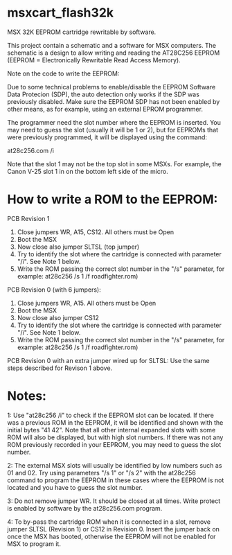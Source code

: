 msxcart_flash32k
================
MSX 32K EEPROM cartridge rewritable by software. 

This project contain a schematic and a software for MSX computers.
The schematic is a design to allow writing and reading the AT28C256 EEPROM
(EEPROM = Electronically Rewritable Read Access Memory).

Note on the code to write the EEPROM:

Due to some technical problems to enable/disable the EEPROM Software Data 
Protecion (SDP), the auto detection only works if the SDP was previously disabled.
Make sure the EEPROM SDP has not been enabled by other means, as for example,
using an external EPROM programmer.

The programmer need the slot number where the EEPROM is inserted. You may need to guess the slot (usually it will be 1 or 2),
but for EEPROMs that were previously programmed, it will be displayed using the command:

at28c256.com /i


Note that the slot 1 may not be the top slot in some MSXs. For example, the Canon V-25 slot 1 in on the bottom left side of the micro.

How to write a ROM to the EEPROM:
=================================

PCB Revision 1

1. Close jumpers WR, A15, CS12. All others must be Open
2. Boot the MSX
3. Now close also jumper SLTSL (top jumper)
4. Try to identify the slot where the cartridge is connected with parameter "/i". See Note 1 below.
4. Write the ROM passing the correct slot number in the "/s" parameter, for example: at28c256 /s 1 /f roadfighter.rom)

PCB Revision 0 (with 6 jumpers):

1. Close jumpers WR, A15. All others must be Open
2. Boot the MSX
3. Now close also jumper CS12
4. Try to identify the slot where the cartridge is connected with parameter "/i". See Note 1 below.
4. Write the ROM passing the correct slot number in the "/s" parameter, for example: at28c256 /s 1 /f roadfighter.rom)


PCB Revision 0 with an extra jumper wired up for SLTSL:
Use the same steps described for Revison 1 above.

Notes:
=====

1: Use "at28c256 /i" to check if the EEPROM slot can be located. 
If there was a previous ROM in the EEPROM, it will be identified  and shown with the initial bytes "41 42". Note that
all other internal expanded slots with some ROM will also be displayed, but with high slot numbers. 
If there was not any ROM previously recorded in your EEPROM, you may need to guess the slot number.

2: The external MSX slots will usually be identified by low numbers such as 01 and 02. Try using parameters "/s 1" or "/s 2" with the at28c256 command to program the EEPROM in these cases where the EEPROM is not located and you have to guess the slot number.

3: Do not remove jumper WR. It should be closed at all times. Write protect is enabled by software by the at28c256.com program.

4: To by-pass the cartridge ROM when it is connected in a slot, remove jumper SLTSL (Revision 1) or CS12 in Revision 0. Insert the jumper back on once the MSX has booted, otherwise the EEPROM will not be enabled for MSX to program it.
